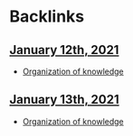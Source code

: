 
# Backlinks
## [January 12th, 2021](<January 12th, 2021.md>)
-  [Organization of knowledge](<Organization of knowledge.md>)

## [January 13th, 2021](<January 13th, 2021.md>)
- [Organization of knowledge](<Organization of knowledge.md>)

